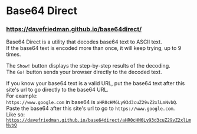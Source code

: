 # Base64 Direct
### https://davefriedman.github.io/base64direct/

<p>
    Base64 Direct is a utility that decodes base64 text to ASCII text.<br>
    If the base64 text is encoded more than once, it will keep trying,
    up to 9 times.
</p>
<p>
    The <code>Show!</code> button displays the step-by-step results of
    the decoding.<br>
    The <code>Go!</code> button sends your browser directly to the
    decoded text.
</p>
<p>
    If you know your base64 text is a valid URL, put the base64 text
    after this site's url to go directly to the base64 URL.<br>
    For example: <br>
    <code>https://www.google.com</code> in base64 is <code>aHR0cHM6Ly93d3cuZ29vZ2xlLmNvbQ</code>.<br>
    Paste the base64 after this site's url to go to
    <code>https://www.google.com</code>.<br>
    Like so: <code><a href="https://davefriedman.github.io/base64direct/aHR0cHM6Ly93d3cuZ29vZ2xlLmNvbQ">https://davefriedman.github.io/base64direct/aHR0cHM6Ly93d3cuZ29vZ2xlLmNvbQ</a></code>
</p>